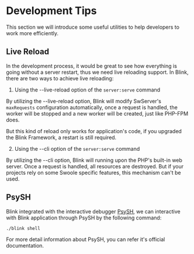 Development Tips 
================

This section we will introduce some useful utilities to help developers to work more efficiently.

## Live Reload

In the development process, it would be great to see how everything is going without a server restart, thus we need live
reloading support. In Blink, there are two ways to achieve live reloading:
 
1. Using the --live-reload option of the `server:serve` command
 
 By utilizing the --live-reload option, Blink will modify SwServer's `maxRequests` configuration automatically, once a request is
 handled, the worker will be stopped and a new worker will be created, just like PHP-FPM does. 
 
 But this kind of reload only works for application's code, if you upgraded the Blink Framework, a restart is still required.
 
2. Using the --cli option of the `server:serve` command
 
 By utilizing the --cli option, Blink will running upon the PHP's built-in web server. Once a request is handled, all resources
 are destroyed. But if your projects rely on some Swoole specific features, this mechanism can't be used.
 
 
## PsySH

Blink integrated with the interactive debugger [PsySH](https://psysh.org), we can interactive with Blink application through
PsySH by the following command:

```bash
./blink shell
```

For more detail information about PsySH, you can refer it's official documentation.
